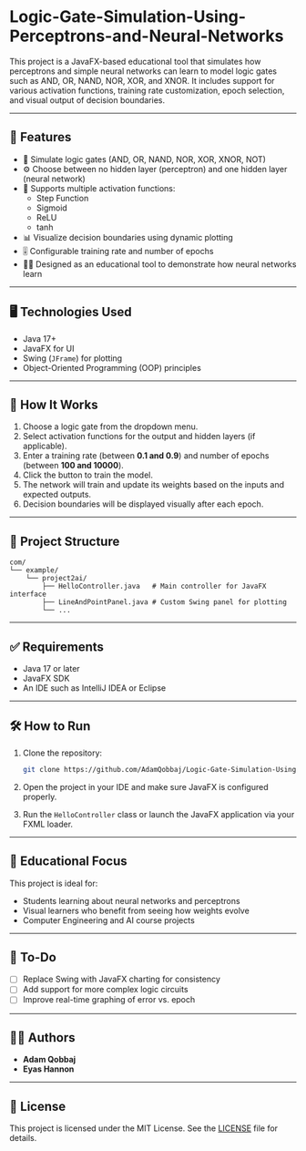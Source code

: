 # Logic-Gate-Simulation-Using-Perceptrons-and-Neural-Networks

This project is a JavaFX-based educational tool that simulates how perceptrons and simple neural networks can learn to model logic gates such as AND, OR, NAND, NOR, XOR, and XNOR. It includes support for various activation functions, training rate customization, epoch selection, and visual output of decision boundaries.

---

## 🚀 Features

- 🔘 Simulate logic gates (AND, OR, NAND, NOR, XOR, XNOR, NOT)
- ⚙️ Choose between no hidden layer (perceptron) and one hidden layer (neural network)
- 🧠 Supports multiple activation functions:
  - Step Function
  - Sigmoid
  - ReLU
  - tanh
- 📊 Visualize decision boundaries using dynamic plotting
- 🎚️ Configurable training rate and number of epochs
- 👨‍🏫 Designed as an educational tool to demonstrate how neural networks learn

---

## 🖥️ Technologies Used

- Java 17+
- JavaFX for UI
- Swing (`JFrame`) for plotting
- Object-Oriented Programming (OOP) principles

---

## 🧩 How It Works

1. Choose a logic gate from the dropdown menu.
2. Select activation functions for the output and hidden layers (if applicable).
3. Enter a training rate (between **0.1 and 0.9**) and number of epochs (between **100 and 10000**).
4. Click the button to train the model.
5. The network will train and update its weights based on the inputs and expected outputs.
6. Decision boundaries will be displayed visually after each epoch.

---

## 📂 Project Structure

```
com/
└── example/
    └── project2ai/
        ├── HelloController.java   # Main controller for JavaFX interface
        ├── LineAndPointPanel.java # Custom Swing panel for plotting
        └── ...
```

---

## ✅ Requirements

- Java 17 or later
- JavaFX SDK
- An IDE such as IntelliJ IDEA or Eclipse

---

## 🛠️ How to Run

1. Clone the repository:

   ```bash
   git clone https://github.com/AdamQobbaj/Logic-Gate-Simulation-Using-Perceptrons-and-Neural-Networks
   ```

2. Open the project in your IDE and make sure JavaFX is configured properly.

3. Run the `HelloController` class or launch the JavaFX application via your FXML loader.

---

## 🧠 Educational Focus

This project is ideal for:
- Students learning about neural networks and perceptrons
- Visual learners who benefit from seeing how weights evolve
- Computer Engineering and AI course projects

---

## 📌 To-Do

- [ ] Replace Swing with JavaFX charting for consistency
- [ ] Add support for more complex logic circuits
- [ ] Improve real-time graphing of error vs. epoch

---

## 👨‍💻 Authors

- **Adam Qobbaj**  
- **Eyas Hannon**

---

## 📜 License

This project is licensed under the MIT License. See the [LICENSE](LICENSE) file for details.
